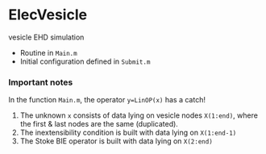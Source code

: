 # ElecVesicle
vesicle EHD simulation

* Routine in `Main.m`
* Initial configuration defined in `Submit.m`

### Important notes

In the function `Main.m`, the operator `y=LinOP(x)` has a catch!

1. The unknown `x` consists of data lying on vesicle nodes `X(1:end)`, where the first & last nodes are the same (duplicated).
2. The inextensibility condition is built with data lying on `X(1:end-1)`
3. The Stoke BIE operator is built with data lying on `X(2:end)`
